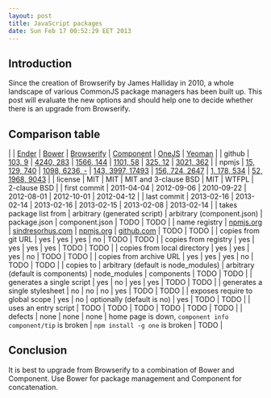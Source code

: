 ```yaml
---
layout: post
title: JavaScript packages
date: Sun Feb 17 00:52:29 EET 2013
---
```


## Introduction
Since the creation of Browserify by James Halliday in 2010,
a whole landscape of various CommonJS package managers has been built up.
This post will evaluate the new options
and should help one to decide whether there is an upgrade from Browserify.

## Comparison table

| | [Ender](http://ender.jit.su) | [Bower](http://twitter.github.com/bower/) | [Browserify](http://browserify.org/) | [Component](http://component.io/) | [OneJS](https://github.com/azer/onejs) | [Yeoman](http://yeoman.io) |
| github | [103, 9](https://github.com/ender-js/Ender) | [4240, 283](https://github.com/twitter/bower) | [1566, 144](https://github.com/substack/node-browserify) | [1101, 58](https://github.com/component/component) | [325, 12](https://github.com/azer/onejs) | [3021, 362](https://github.com/yeoman/yeoman) |
| npmjs | [15, 129, 740](https://npmjs.org/package/ender) | [1098, 6236, -](https://npmjs.org/package/bower) | [143, 3997, 17493](https://npmjs.org/package/browserify) | [156, 724, 2647](https://npmjs.org/package/component) | [1, 178, 534](https://npmjs.org/package/one) | [52, 1968, 9043](https://npmjs.org/package/yeoman) |
| license | MIT | MIT | MIT and 3-clause BSD | MIT | WTFPL | 2-clause BSD |
| first commit | 2011-04-04 | 2012-09-06 | 2010-09-22 | 2012-08-01 | 2012-10-01 | 2012-04-12 |
| last commit | 2013-02-16 | 2013-02-14 | 2013-02-16 | 2013-02-15 | 2013-02-08 | 2013-02-14 |
| takes package list from | arbitrary (generated script) | arbitrary (component.json) | package.json | component.json | TODO | TODO |
| name registry | [npmjs.org](https://npmjs.org) | [sindresorhus.com](http://sindresorhus.com/bower-components/) | [npmjs.org](https://npmjs.org) | [github.com](https://github.com) | TODO | TODO |
| copies from git URL | yes | yes | yes | no | TODO | TODO |
| copies from registry | yes | yes | yes | yes | TODO | TODO |
| copies from local directory | yes | yes | yes | no | TODO | TODO |
| copies from archive URL | yes | yes | yes | no | TODO | TODO |
| copies to | arbitrary (default is node_modules) | arbitrary (default is components) | node_modules | components | TODO | TODO |
| generates a single script | yes | no | yes | yes | TODO | TODO |
| generates a single stylesheet | no | no | no | yes | TODO | TODO |
| exposes require to global scope | yes | no | optionally (default is no) | yes | TODO | TODO |
| uses an entry script | TODO | TODO | TODO | TODO | TODO | TODO |
| defects | none | none | none | home page is down, `component info component/tip` is broken | `npm install -g one` is broken | TODO |

## Conclusion

It is best to upgrade from Browserify to a combination of Bower and Component. Use Bower for package management and Component for concatenation.
